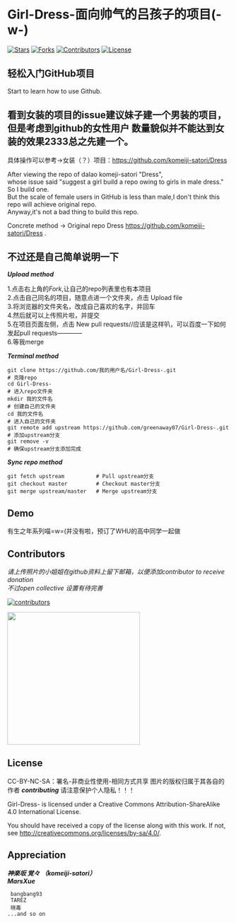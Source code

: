 # Girl-Dress-面向帅气的吕孩子的项目(-w-)

[![Stars](https://img.shields.io/github/stars/greenaway07/Girl-Dress-.svg?label=Stars&style=social)](https://github.com/greenaway07/Girl-Dress-/stargazers)
[![Forks](https://img.shields.io/github/forks/greenaway07/Girl-Dress-.svg?label=Fork&style=social)](https://github.com/greenaway07/Girl-Dress-/network/members)
[![Contributors](https://img.shields.io/github/contributors/greenaway07/Girl-Dress-.svg)](https://github.com/greenaway07/Girl-Dress-/graphs/contributors)
[![License](https://i.creativecommons.org/l/by-nc-sa/4.0/88x31.png)](http://creativecommons.org/licenses/by-nc-sa/4.0/) 

## 轻松入门GitHub项目
Start to learn how to use Github.  
  
## 看到女装的项目的issue建议妹子建一个男装的项目，  但是考虑到github的女性用户   数量貌似并不能达到女装的效果2333总之先建一个。
具体操作可以参考->女装（？）项目：https://github.com/komeiji-satori/Dress  

After viewing the repo of dalao komeji-satori "Dress",   
whose issue said "suggest a girl build a repo owing to girls in male dress."  
So I build one.    
But the scale of female users in GitHub is less than male,I don't think this repo will achieve original repo.  
Anyway,it's not a bad thing to build this repo.  

Concrete method -> Original repo Dress https://github.com/komeiji-satori/Dress .   

## 不过还是自己简单说明一下  
***Upload method***   

1.点击右上角的*Fork*,让自己的repo列表里也有本项目  
2.点击自己同名的项目，随意点进一个文件夹，点击 Upload file  
3.将浏览器的文件夹名，改成自己喜欢的名字，并回车  
4.然后就可以上传照片啦，并提交  
5.在项目页面左侧，点击 New pull requests//应该是这样叭，可以百度一下如何发起pull requests————  
6.等我merge

***Terminal method***
```
git clone https://github.com/我的用户名/Girl-Dress-.git                  # 克隆repo
cd Girl-Dress-                                                         # 进入repo文件夹
mkdir 我的文件名                                                         # 创建自己的文件夹
cd 我的文件名                                                            # 进入自己的文件夹
git remote add upstream https://github.com/greenaway07/Girl-Dress-.git # 添加upstream分支
git remove -v                                                          # 确保upstream分支添加完成
```

***Sync repo method***
```
git fetch upstream          # Pull upstream分支
git checkout master         # Checkout master分支
git merge upstream/master   # Merge upstream分支
```

## Demo  
有生之年系列喵=w=(并没有啦，预订了WHU的高中同学一起做

## Contributors
  *请上传照片的小姐姐在github资料上留下邮箱，以便添加contributor to receive donation  
    不过open collective 设置有待完善*  
    
 
[![contributors](https://opencollective.com/girl-dress-/contributors.svg?width=890&button=false)](https://github.com/greenaway07/Girl-Dress-/graphs/contributors)
   
  <a href="https://opencollective.com/girl-dress-?referral=28972" target="_blank">
  <img src="https://opencollective.com/webpack/donate/button@2x.png?color=blue" width=300 />
  </a>  
  

## License
  
CC-BY-NC-SA：署名-非商业性使用-相同方式共享  图片的版权归属于其各自的作者 ***contributing*** 请注意保护个人隐私！！！

Girl-Dress- is licensed under a Creative Commons Attribution-ShareAlike 4.0 International License.

You should have received a copy of the license along with this
work. If not, see <http://creativecommons.org/licenses/by-sa/4.0/>.

## Appreciation
***神楽坂 覚々
（komeiji-satori）***   
   ***MarsXue***  
 
     bangbang93
     TAREZ
     晓毒
    ...and so on
